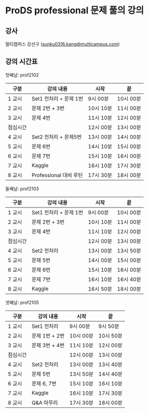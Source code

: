 # ProDS professional 문제 풀의 강의

## 강사

멀티캠퍼스 강선구 (sunku0316.kang@multicampus.com)

## 강의 시간표

첫째날: prof2102

|구분|강의 내용|시작|끝|
|----|---------|----|----|
|1 교시|Set1 전처리 + 문제 1번|9시 00분| 10시 00분|
|2 교시|문제 2번 + 3번|10시 10분| 11시 00분|
|3 교시|문제 4번|11시 10분| 12시 00분|
|점심시간| |12시 00분| 13시 00분|
|4 교시|Set2 전처리 + 문제5번|13시 00분| 14시 00분|
|5 교시|문제 6번|14시 10분| 15시 00분|
|6 교시|문제 7번|15시 10분| 16시 00분|
|7 교시|Kaggle|16시 10분| 17시 30분|
|8 교시|Professional 대비 루틴|17시 30분| 18시 00분|

둘째날: prof2103

|구분|강의 내용|시작|끝|
|----|---------|----|----|
|1 교시|Set1 전처리 + 문제 1번|9시 00분| 10시 00분|
|2 교시|문제 2번 + 3번|10시 10분| 11시 00분|
|3 교시|문제 4번|11시 10분| 12시 00분|
|점심시간| |12시 00분| 13시 00분|
|4 교시|Set2 전처리|13시 00분| 13시 50분|
|5 교시|문제 5번|14시 00분| 15시 00분|
|6 교시|문제 6번|15시 10분| 16시 00분|
|7 교시|문제 7번|16시 10분| 16시 40분|
|8 교시|Kaggle|16시 50분| 18시 00분|

셋째날: prof2105

|구분|강의 내용|시작|끝|
|----|---------|----|----|
|1 교시|Set1 전처리|9시 00분| 9시 50분|
|2 교시|문제 1번 + 2번|10시 00분| 10시 50분|
|3 교시|문제 3번 + 4번|11시 10분| 12시 00분|
|점심시간| |12시 00분| 13시 00분|
|4 교시|Set2 전처리|13시 00분| 13시 40분|
|5 교시|문제 5번|13시 50분| 14시 40분|
|6 교시|문제 6, 7번|15시 10분| 16시 10분|
|7 교시|Kaggle|16시 10분| 17시 30분|
|8 교시|Q&A 마무리|17시 30분| 18시 00분|
